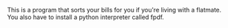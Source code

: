 This is a program that sorts your bills for you if you're living with a flatmate. You also have to install a python interpreter called fpdf.
